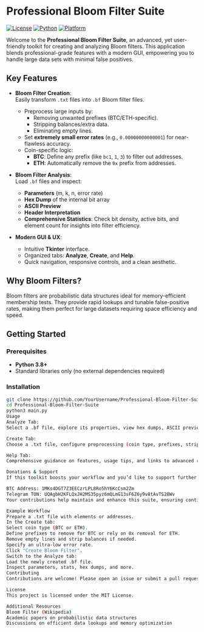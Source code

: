 # Professional Bloom Filter Suite

[![License](https://img.shields.io/badge/license-MIT-blue.svg)](LICENSE)
[![Python](https://img.shields.io/badge/Python-3.8%2B-blue.svg)](https://www.python.org/)
[![Platform](https://img.shields.io/badge/platform-windows%20|%20macOS%20|%20linux-lightgrey.svg)]()


Welcome to the **Professional Bloom Filter Suite**, an advanced, yet user-friendly toolkit for creating and analyzing Bloom filters. This application blends professional-grade features with a modern GUI, empowering you to handle large data sets with minimal false positives.

## Key Features

- **Bloom Filter Creation**:  
  Easily transform `.txt` files into `.bf` Bloom filter files.  
  - Preprocess large inputs by:
    - Removing unwanted prefixes (BTC/ETH-specific).
    - Stripping balances/extra data.
    - Eliminating empty lines.
  - Set **extremely small error rates** (e.g., `0.00000000000001`) for near-flawless accuracy.
  - Coin-specific logic:
    - **BTC**: Define any prefix (like `bc1`, `1`, `3`) to filter out addresses.
    - **ETH**: Automatically remove the `0x` prefix from addresses.

- **Bloom Filter Analysis**:  
  Load `.bf` files and inspect:
  - **Parameters** (m, k, n, error rate)
  - **Hex Dump** of the internal bit array
  - **ASCII Preview**
  - **Header Interpretation**
  - **Comprehensive Statistics**: Check bit density, active bits, and element count for insights into filter efficiency.

- **Modern GUI & UX**:  
  - Intuitive **Tkinter** interface.
  - Organized tabs: **Analyze**, **Create**, and **Help**.
  - Quick navigation, responsive controls, and a clean aesthetic.


## Why Bloom Filters?

Bloom filters are probabilistic data structures ideal for memory-efficient membership tests. They provide rapid lookups and tunable false-positive rates, making them perfect for large datasets requiring space efficiency and speed.

## Getting Started

### Prerequisites

- **Python 3.8+**
- Standard libraries only (no external dependencies required)

### Installation

```bash
git clone https://github.com/YourUsername/Professional-Bloom-Filter-Suite.git
cd Professional-Bloom-Filter-Suite
python3 main.py
Usage
Analyze Tab:
Select a .bf file, explore its properties, view hex dumps, ASCII previews, interpret headers, and check statistics.

Create Tab:
Choose a .txt file, configure preprocessing (coin type, prefixes, strip balances, remove empty lines), set the error rate, and generate a new Bloom filter with a single click.

Help Tab:
Comprehensive guidance on features, usage tips, and links to advanced resources.

Donations & Support
If this toolkit boosts your workflow and you’d like to support further development, feel free to donate:

BTC Address: 1MKs4DGT7Z3EECzrLPL8Ro5hY6KcCsm2Zm
Telegram TON: UQAgbH2KFLQxJH2MS35pyz6mQLmG13sF6Z6y9v8tAvTS28Wv
Your contributions help maintain and enhance this suite, ensuring continuous improvements and professional-grade functionality.

Example Workflow
Prepare a .txt file with elements or addresses.
In the Create tab:
Select coin type (BTC or ETH).
Define prefixes to remove for BTC or rely on 0x removal for ETH.
Remove empty lines and strip balances if needed.
Specify an ultra-low error rate.
Click "Create Bloom Filter".
Switch to the Analyze tab:
Load the newly created .bf file.
Inspect parameters, stats, hex dumps, and more.
Contributing
Contributions are welcome! Please open an issue or submit a pull request. Follow existing coding conventions and include tests as appropriate.

License
This project is licensed under the MIT License.

Additional Resources
Bloom Filter (Wikipedia)
Academic papers on probabilistic data structures
Discussions on efficient data lookups and memory optimization
